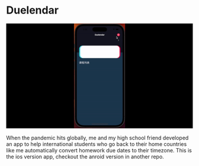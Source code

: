 # Duelendar
![App Demo](./Homework/demo.gif)


When the pandemic hits globally, me and my high school friend
developed an app to help
international students who go back
to their home countries like me
automatically convert homework
due dates to their timezone.
This is the ios version app,
checkout the anroid version in another repo.
